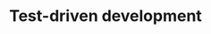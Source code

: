 ---
title: Test-driven development
ready: false
tags: ["tdd"]
nqf: ncit
unit_standards: [115359, 115384]
---